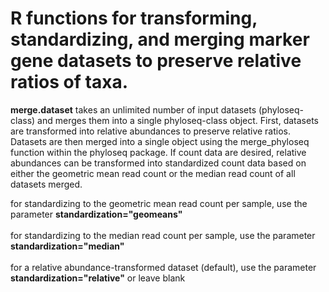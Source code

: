# R functions for transforming, standardizing, and merging marker gene datasets to preserve relative ratios of taxa.

__merge.dataset__ takes an unlimited number of input datasets (phyloseq-class) and 
merges them into a single phyloseq-class object. First, datasets are transformed into relative abundances 
to preserve relative ratios. Datasets are then merged into a single object using the merge_phyloseq function
within the phyloseq package. If count data are desired, relative abundances can be transformed into standardized
count data based on either the geometric mean read count or the median read count of all datasets merged. 

for standardizing to the geometric mean read count per sample, use the parameter __standardization="geomeans"__  
</br>
for standardizing to the median read count per sample, use the parameter __standardization="median"__  
</br>
for a relative abundance-transformed dataset (default), use the parameter __standardization="relative"__ or leave blank
